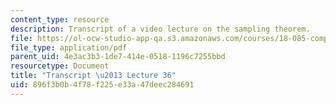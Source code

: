 ```yaml
---
content_type: resource
description: Transcript of a video lecture on the sampling theorem.
file: https://ol-ocw-studio-app-qa.s3.amazonaws.com/courses/18-085-computational-science-and-engineering-i-fall-2008/896f3b0b4f78f225e33a47deec284691_18-085F08-L36.pdf
file_type: application/pdf
parent_uid: 4e3ac3b3-1de7-414e-0518-1196c7255bbd
resourcetype: Document
title: "Transcript \u2013 Lecture 36"
uid: 896f3b0b-4f78-f225-e33a-47deec284691
---
```

